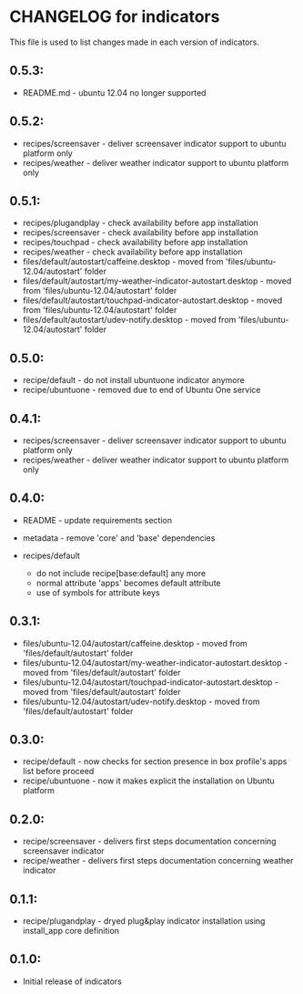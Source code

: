 # CHANGELOG for indicators

This file is used to list changes made in each version of indicators.

## 0.5.3:

* README.md - ubuntu 12.04 no longer supported

## 0.5.2:

* recipes/screensaver - deliver screensaver indicator support to ubuntu platform only
* recipes/weather     - deliver weather indicator support to ubuntu platform only

## 0.5.1:

* recipes/plugandplay - check availability before app installation
* recipes/screensaver - check availability before app installation
* recipes/touchpad    - check availability before app installation
* recipes/weather     - check availability before app installation
* files/default/autostart/caffeine.desktop                       - moved from 'files/ubuntu-12.04/autostart' folder
* files/default/autostart/my-weather-indicator-autostart.desktop - moved from 'files/ubuntu-12.04/autostart' folder
* files/default/autostart/touchpad-indicator-autostart.desktop   - moved from 'files/ubuntu-12.04/autostart' folder
* files/default/autostart/udev-notify.desktop                    - moved from 'files/ubuntu-12.04/autostart' folder

## 0.5.0:

* recipe/default   - do not install ubuntuone indicator anymore
* recipe/ubuntuone - removed due to end of Ubuntu One service

## 0.4.1:

* recipes/screensaver - deliver screensaver indicator support to ubuntu platform only
* recipes/weather     - deliver weather indicator support to ubuntu platform only

## 0.4.0:

* README   - update requirements section
* metadata - remove 'core' and 'base' dependencies

* recipes/default

  - do not include recipe[base:default] any more
  - normal attribute 'apps' becomes default attribute
  - use of symbols for attribute keys

## 0.3.1:

* files/ubuntu-12.04/autostart/caffeine.desktop                       - moved from 'files/default/autostart' folder
* files/ubuntu-12.04/autostart/my-weather-indicator-autostart.desktop - moved from 'files/default/autostart' folder
* files/ubuntu-12.04/autostart/touchpad-indicator-autostart.desktop   - moved from 'files/default/autostart' folder
* files/ubuntu-12.04/autostart/udev-notify.desktop                    - moved from 'files/default/autostart' folder

## 0.3.0:

* recipe/default   - now checks for section presence in box profile's apps list before proceed
* recipe/ubuntuone - now it makes explicit the installation on Ubuntu platform

## 0.2.0:

* recipe/screensaver - delivers first steps documentation concerning screensaver indicator
* recipe/weather - delivers first steps documentation concerning weather indicator

## 0.1.1:

* recipe/plugandplay - dryed plug&play indicator installation using install_app core definition

## 0.1.0:

* Initial release of indicators

